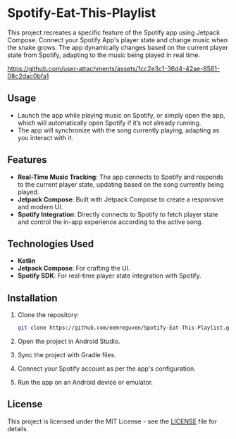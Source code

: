 # Spotify-Eat-This-Playlist

This project recreates a specific feature of the Spotify app using Jetpack Compose. Connect your Spotify App's player state and change music when the snake grows. The app dynamically changes based on the current player state from Spotify, adapting to the music being played in real time.

https://github.com/user-attachments/assets/1cc2e3c1-36d4-42ae-8561-08c2dac0bfa1

## Usage

- Launch the app while playing music on Spotify, or simply open the app, which will automatically open Spotify if it’s not already running.
- The app will synchronize with the song currently playing, adapting as you interact with it.

## Features

- **Real-Time Music Tracking**: The app connects to Spotify and responds to the current player state, updating based on the song currently being played.
- **Jetpack Compose**: Built with Jetpack Compose to create a responsive and modern UI.
- **Spotify Integration**: Directly connects to Spotify to fetch player state and control the in-app experience according to the active song.

## Technologies Used

- **Kotlin**
- **Jetpack Compose**: For crafting the UI.
- **Spotify SDK**: For real-time player state integration with Spotify.

## Installation

1. Clone the repository:
   ```bash
   git clone https://github.com/eemreguven/Spotify-Eat-This-Playlist.git
   ```

2. Open the project in Android Studio.

3. Sync the project with Gradle files.

4. Connect your Spotify account as per the app's configuration.

5. Run the app on an Android device or emulator.

## License

This project is licensed under the MIT License - see the [LICENSE](LICENSE) file for details.
